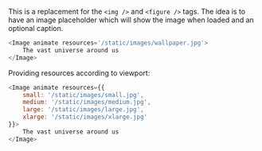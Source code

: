 This is a replacement for the `<img />` and `<figure />` tags. The idea is to have
an image placeholder which will show the image when loaded and an optional caption.

```javascript
<Image animate resources='/static/images/wallpaper.jpg'>
    The vast universe around us
</Image>
```

Providing resources according to viewport:

```javascript
<Image animate resources={{
    small: '/static/images/small.jpg',
    medium: '/static/images/medium.jpg',
    large: '/static/images/large.jpg',
    xlarge: '/static/images/xlarge.jpg'
}}>
    The vast universe around us
</Image>
```
